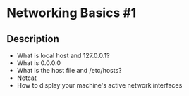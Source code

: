 # Networking Basics #1

## Description
* What is local host and 127.0.0.1?
* What is 0.0.0.0
* What is the host file and /etc/hosts?
* Netcat
* How to display your machine's active network interfaces


